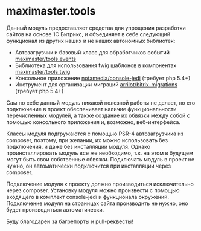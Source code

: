 # maximaster.tools

Данный модуль предоставляет средства для упрощения разработки сайтов на основе 1С Битрикс, и объединяет в себе следующий функционал из других наших и не наших автономных библиотек:

 - Автозагрузчик и базовый класс для обработчиков событий [maximaster/tools.events](https://github.com/maximaster/tools.events)
 - Библиотека для использования twig шаблонов в компонентах [maximaster/tools.twig](https://github.com/maximaster/tools.twig)
 - Консольное приложение [notamedia/console-jedi](https://github.com/notamedia/console-jedi) (требует php 5.4+)
 - Инструмент для организации миграций [arrilot/bitrix-migrations](https://github.com/arrilot/bitrix-migrations) (требует php 5.4+)
 
Сам по себе данный модуль никакой полезной работы не делает, но его подключение в проект обеспечивает наличие функциональности перечисленных модулей, а также создание их обвязки между собой с помощью консольного приложения и, возможно, веб-интерфейса.

Классы модуля подгружаются с помощью PSR-4 автозагрузчика из composer, поэтому, при желании, их можно использовать без подключения, и даже без инсталляции модуля. Однако проинсталлировать модуль все же необходимо, т.к. на этом в будущем могут быть свои собственные обвязки. Подключать модуль в проект не нужно, он автоматически подключится при инсталляции через composer.

Подключение модуля к проекту должно производиться исключительно через composer. 
Установку модуля можно произвести с помощью входящего в комплект console-jedi и функционала окружений. 
Подключение модуля на страницах сайта производить не нужно, оно будет производиться автоматически.

Буду благодарен за багрепорты и pull-реквесты!
